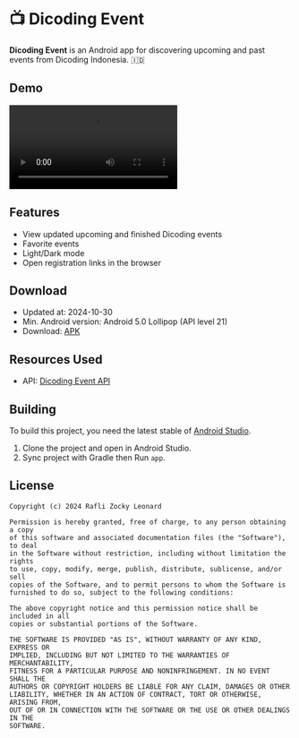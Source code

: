 # 📺 Dicoding Event

**Dicoding Event** is an Android app for discovering upcoming and past events from Dicoding Indonesia. 🇮🇩

## Demo

<video src="https://github.com/user-attachments/assets/20c281bb-a4ad-4bc0-97a1-6396be0ada50"></video>

## Features

- View updated upcoming and finished Dicoding events
- Favorite events
- Light/Dark mode
- Open registration links in the browser

## Download

- Updated at: 2024-10-30
- Min. Android version: Android 5.0 Lollipop (API level 21)
- Download: [APK](https://github.com/raflizocky/Dicoding-Event/releases/tag/v1.0.0)

## Resources Used

- API: [Dicoding Event API](https://event-api.dicoding.dev/)

## Building

To build this project, you need the latest stable of [Android Studio](https://developer.android.com/studio).

1. Clone the project and open in Android Studio.
2. Sync project with Gradle then Run `app`.

## License
```
Copyright (c) 2024 Rafli Zocky Leonard

Permission is hereby granted, free of charge, to any person obtaining a copy
of this software and associated documentation files (the "Software"), to deal
in the Software without restriction, including without limitation the rights
to use, copy, modify, merge, publish, distribute, sublicense, and/or sell
copies of the Software, and to permit persons to whom the Software is
furnished to do so, subject to the following conditions:

The above copyright notice and this permission notice shall be included in all
copies or substantial portions of the Software.

THE SOFTWARE IS PROVIDED "AS IS", WITHOUT WARRANTY OF ANY KIND, EXPRESS OR
IMPLIED, INCLUDING BUT NOT LIMITED TO THE WARRANTIES OF MERCHANTABILITY,
FITNESS FOR A PARTICULAR PURPOSE AND NONINFRINGEMENT. IN NO EVENT SHALL THE
AUTHORS OR COPYRIGHT HOLDERS BE LIABLE FOR ANY CLAIM, DAMAGES OR OTHER
LIABILITY, WHETHER IN AN ACTION OF CONTRACT, TORT OR OTHERWISE, ARISING FROM,
OUT OF OR IN CONNECTION WITH THE SOFTWARE OR THE USE OR OTHER DEALINGS IN THE
SOFTWARE.
```
